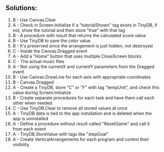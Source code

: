 
## Solutions:
1. B - Use Canvas.Clear
2. A - Check in Screen.Initialize if a "tutorialShown" tag exists in TinyDB, if not, show the tutorial and then store "true" with that tag
3. B - A procedure with result that returns the calculated score value
4. B - Use TinyDB to save the color value
5. B - It's preserved since the arrangement is just hidden, not destroyed
6. C - Inside the Canvas.Dragged event
7. A - Add a "Home" button that uses multiple CloseScreen blocks
8. C - The actual music files
9. A - Not using the currentX and currentY parameters from the Dragged event
10. B - Use Canvas.DrawLine for each axis with appropriate coordinates
11. B - Canvas.Dragged
12. A - Create a TinyDB, store "C" or "F" with tag "tempUnit", and check this value during Screen.Initialize
13. B - Create separate procedures for each task and have them call each other when needed
14. C - Use TinyDB.Clear to remove all stored values at once
15. A - TinyDB data is tied to the app installation and is deleted when the app is uninstalled
16. A - Define a procedure without result called "ResetGame" and call it from each event
17. A - TinyDB.StoreValue with tags like "stepGoal"
18. A - Create VerticalArrangements for each program and control their visibility
